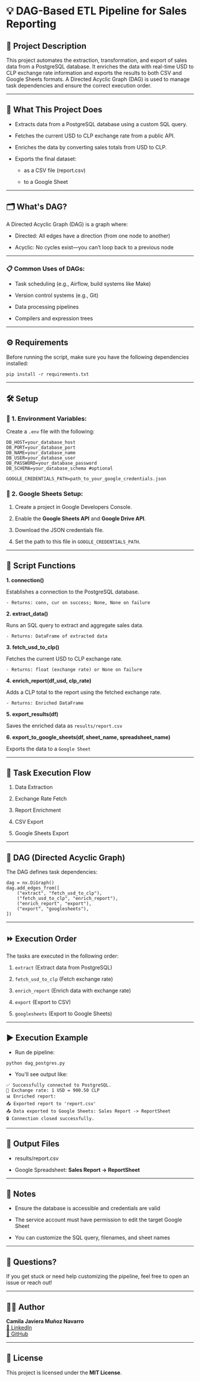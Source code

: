 # 💡 DAG-Based ETL Pipeline for Sales Reporting

## 📌 Project Description

This project automates the extraction, transformation, and export of sales data from a PostgreSQL database. It enriches the data with real-time USD to CLP exchange rate information and exports the results to both CSV and Google Sheets formats. A Directed Acyclic Graph (DAG) is used to manage task dependencies and ensure the correct execution order.

---

## 🧩 What This Project Does

- Extracts data from a PostgreSQL database using a custom SQL query.

- Fetches the current USD to CLP exchange rate from a public API.

- Enriches the data by converting sales totals from USD to CLP.

- Exports the final dataset:

    - as a CSV file (report.csv)

    - to a Google Sheet

---

## 🗂️ What's DAG?

A Directed Acyclic Graph (DAG) is a graph where:

- Directed: All edges have a direction (from one node to another)

- Acyclic: No cycles exist—you can’t loop back to a previous node

---

### 📋 Common Uses of DAGs:

- Task scheduling (e.g., Airflow, build systems like Make)

- Version control systems (e.g., Git)

- Data processing pipelines

- Compilers and expression trees

---

## ⚙️ Requirements

Before running the script, make sure you have the following dependencies installed:

```
pip install -r requirements.txt
```

---

## 🛠️ Setup

### 🔐 1. Environment Variables:

Create a `.env` file with the following:

```
DB_HOST=your_database_host
DB_PORT=your_database_port
DB_NAME=your_database_name
DB_USER=your_database_user
DB_PASSWORD=your_database_password
DB_SCHEMA=your_database_schema #optional

GOOGLE_CREDENTIALS_PATH=path_to_your_google_credentials.json
```

### 📄 2. Google Sheets Setup:

1. Create a project in Google Developers Console.

2. Enable the **Google Sheets API** and **Google Drive API**.

3. Download the JSON credentials file.

5. Set the path to this file in `GOOGLE_CREDENTIALS_PATH`.

---

## 📝 Script Functions

**1. connection()**

Establishes a connection to the PostgreSQL database.

    - Returns: conn, cur on success; None, None on failure

**2. extract_data()**

Runs an SQL query to extract and aggregate sales data.

    - Returns: DataFrame of extracted data

**3. fetch_usd_to_clp()**

Fetches the current USD to CLP exchange rate.

    - Returns: float (exchange rate) or None on failure

**4. enrich_report(df_usd, clp_rate)**

Adds a CLP total to the report using the fetched exchange rate.

    - Returns: Enriched DataFrame

**5. export_results(df)**

Saves the enriched data as `results/report.csv`

**6. export_to_google_sheets(df, sheet_name, spreadsheet_name)**

Exports the data to a `Google Sheet`

---

## 📁 Task Execution Flow

1. Data Extraction

2. Exchange Rate Fetch

3. Report Enrichment

4. CSV Export

5. Google Sheets Export

---

## 🔁 DAG (Directed Acyclic Graph)

The DAG defines task dependencies:

```
dag = nx.DiGraph()
dag.add_edges_from([
    ("extract", "fetch_usd_to_clp"),
    ("fetch_usd_to_clp", "enrich_report"),
    ("enrich_report", "export"),
    ("export", "googlesheets"),
])
```

---

## ⏩ Execution Order

The tasks are executed in the following order:

1. `extract` (Extract data from PostgreSQL)

2. `fetch_usd_to_clp` (Fetch exchange rate)

3. `enrich_report` (Enrich data with exchange rate)

4. `export` (Export to CSV)

5. `googlesheets` (Export to Google Sheets)

---

## ▶️ Execution Example

- Run de pipeline: 

```
python dag_postgres.py
```

- You'll see output like:

```
✅ Successfully connected to PostgreSQL.
💱 Exchange rate: 1 USD = 900.50 CLP
📊 Enriched report:
📤 Exported report to 'report.csv'
📤 Data exported to Google Sheets: Sales Report -> ReportSheet
🔒 Connection closed successfully.
```

---

## 📂 Output Files

- results/report.csv

- Google Spreadsheet: **Sales Report → ReportSheet**

---

## 📝 Notes

- Ensure the database is accessible and credentials are valid

- The service account must have permission to edit the target Google Sheet

- You can customize the SQL query, filenames, and sheet names

---

## 📧 Questions?

If you get stuck or need help customizing the pipeline, feel free to open an issue or reach out!

---

## 👩‍💻 Author

**Camila Javiera Muñoz Navarro**  
[🔗 LinkedIn](https://www.linkedin.com/in/camilajmn/)  
[🐙 GitHub](https://github.com/CamilaJaviera91)

---

## 📄 License

This project is licensed under the **MIT License**.